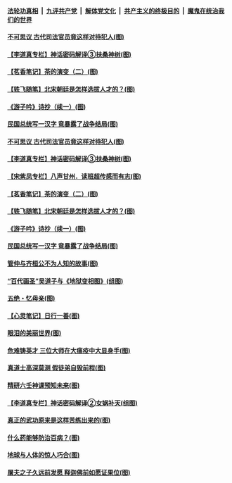 ####  [法轮功真相](../../../../basic/blob/master/README.md?t=05111231) &nbsp;|&nbsp; [九评共产党](../../../../9ping.md/blob/master/README.md?t=05111231) &nbsp;|&nbsp; [解体党文化](../../../../jtdwh.md/blob/master/README.md?t=05111231)  &nbsp;|&nbsp; [共产主义的终极目的](../../../../gczydzjmd.md/blob/master/README.md?t=05111231) &nbsp;|&nbsp; [魔鬼在统治我们的世界](../../../../mgztzwmdsj.md/blob/master/README.md?t=05111231) 

#### [不可思议 古代司法官员竟这样对待犯人(图)](../pages/p7/932781.md?t=05111231) 

#### [【李道真专栏】神话密码解译③扶桑神树(图)](../pages/p7/932735.md?t=05111231) 

#### [【茗香笔记】茶的演变（二）(图)](../pages/p7/932565.md?t=05111231) 

#### [【轶飞随笔】北宋朝廷是怎样选拔人才的？(图)](../pages/p7/932155.md?t=05111231) 

#### [《游子吟》诗抄（续一）(图)](../pages/p7/932524.md?t=05111231) 

#### [民国总统写一汉字 竟暴露了战争结局(图)](../pages/p7/932590.md?t=05111231) 

#### [不可思议 古代司法官员竟这样对待犯人(图)](../pages/p7/932781.md?t=05111231) 

#### [【李道真专栏】神话密码解译③扶桑神树(图)](../pages/p7/932735.md?t=05111231) 

#### [【宋紫凤专栏】八声甘州．读班超传感而有志(图)](../pages/p7/932642.md?t=05111231) 

#### [【茗香笔记】茶的演变（二）(图)](../pages/p7/932565.md?t=05111231) 

#### [【轶飞随笔】北宋朝廷是怎样选拔人才的？(图)](../pages/p7/932155.md?t=05111231) 

#### [《游子吟》诗抄（续一）(图)](../pages/p7/932524.md?t=05111231) 

#### [民国总统写一汉字 竟暴露了战争结局(图)](../pages/p7/932590.md?t=05111231) 

#### [管仲与齐桓公不为人知的故事(图)](../pages/p7/932513.md?t=05111231) 

#### [“百代画圣”吴道子与《地狱变相图》(组图)](../pages/p7/931511.md?t=05111231) 

#### [五绝・忆母亲(图)](../pages/p7/932641.md?t=05111231) 

#### [【心灵笔记】日行一善(图)](../pages/p7/932383.md?t=05111231) 

#### [眼泪的美丽世界(图)](../pages/p7/932172.md?t=05111231) 

#### [危难铸英才 三位大师在大瘟疫中大显身手(图)](../pages/p7/932385.md?t=05111231) 

#### [真道士高深莫测 假徒弟自毁前程(图)](../pages/p7/932140.md?t=05111231) 

#### [精研六壬神课预知未来(图)](../pages/p7/932170.md?t=05111231) 

#### [【李道真专栏】神话密码解译②女娲补天(组图)](../pages/p7/931860.md?t=05111231) 

#### [真正的武功原来是这样苦练出来的(图)](../pages/p7/932304.md?t=05111231) 

#### [什么药能够防治百病？(图)](../pages/p7/932193.md?t=05111231) 

#### [地球与人体的惊人巧合(图)](../pages/p7/932139.md?t=05111231) 

#### [屠夫之子久远前发愿 释迦佛前如愿证果位(图)](../pages/p7/932129.md?t=05111231) 

